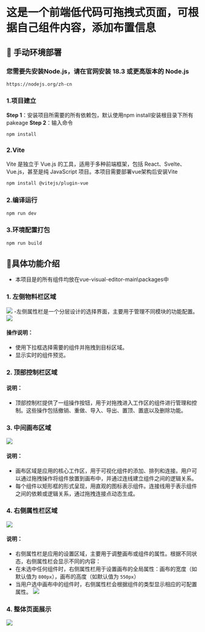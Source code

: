 # **这是一个前端低代码可拖拽式页面，可根据自己组件内容，添加布置信息**
## 🔧 手动环境部署
### **您需要先安装Node.js，请在官网安装 18.3 或更高版本的 Node.js**
```
https://nodejs.org/zh-cn
```
### **1.项目建立**
**Step 1**：安装项目所需要的所有依赖包，默认使用npm install安装根目录下所有pakeage
**Step 2**：输入命令
```sh
npm install
```
### **2.Vite**
Vite 是独立于 Vue.js 的工具，适用于多种前端框架，包括 React、Svelte、Vue.js，甚至是纯 JavaScript 项目。本项目需要部署vue架构后安装Vite
```sh
npm install @vitejs/plugin-vue
```
### **2.编译运行**

```sh
npm run dev
```
### **3.环境配置打包**
```sh
npm run build
```
## 🐳具体功能介绍
- 本项目是的所有组件均放在vue-visual-editor-main\packages中
### 1. 左侧物料栏区域
![](./src/images/image1.jpg)
-左侧属性栏是一个分层设计的选择界面，主要用于管理不同模块的功能配置。
![](./src/images/image6.jpg)
#### **操作说明**：
- 使用下拉框选择需要的组件并拖拽到目标区域。
- 显示实时的组件预览。
### 2. 顶部控制栏区域
#### **说明**：
- 顶部控制栏提供了一组操作按钮，用于对拖拽进入工作区的组件进行管理和控制。这些操作包括撤销、重做、导入、导出、置顶、置底以及删除功能。
### 3. 中间画布区域
![](./src/images/image3.jpg)
#### **说明**：
- 画布区域是应用的核心工作区，用于可视化组件的添加、排列和连接。用户可以通过拖拽操作将组件放置到画布中，并通过连线建立组件之间的逻辑关系。
- 每个组件以矩形框的形式呈现，用直观的图标表示组件。连接线用于表示组件之间的依赖或逻辑关系，通过拖拽连接点动态生成。
### 4. 右侧属性栏区域
![](./src/images/image4.jpg)
#### **说明**：
- 右侧属性栏是应用的设置区域，主要用于调整画布或组件的属性。根据不同状态，右侧属性栏会显示不同的内容：
- 在未选中任何组件时，右侧属性栏用于设置画布的全局属性：画布的宽度（如默认值为 `800px`），画布的高度（如默认值为 `550px`）
- 当用户选中画布中的组件时，右侧属性栏会根据组件的类型显示相应的可配置属性。
![](./src/images/image5.jpg)
### 4. 整体页面展示
![](./src/images/image1.gif)



